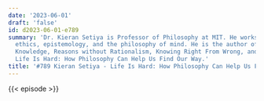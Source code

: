 ```yaml
---
date: '2023-06-01'
draft: 'false'
id: d2023-06-01-e789
summary: 'Dr. Kieran Setiya is Professor of Philosophy at MIT. He works mainly in
  ethics, epistemology, and the philosophy of mind. He is the author of Practical
  Knowledge, Reasons without Rationalism, Knowing Right From Wrong, and, more recently,
  Life Is Hard: How Philosophy Can Help Us Find Our Way.'
title: '#789 Kieran Setiya - Life Is Hard: How Philosophy Can Help Us Find Our Way'
---
```

{{< episode >}}
